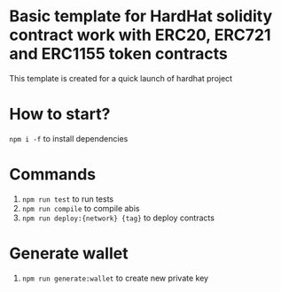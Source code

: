 # Basic template for HardHat solidity contract work with ERC20, ERC721 and ERC1155 token contracts

This template is created for a quick launch of hardhat project

# How to start?

`npm i -f` to install dependencies

# Commands

1. `npm run test` to run tests
2. `npm run compile` to compile abis
3. `npm run deploy:{network} {tag}` to deploy contracts

# Generate wallet

1. `npm run generate:wallet` to create new private key

